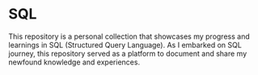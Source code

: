 # SQL
This repository is a personal collection that showcases my progress and learnings in SQL (Structured Query Language). As I embarked on SQL journey, this repository served as a platform to document and share my newfound knowledge and experiences.
